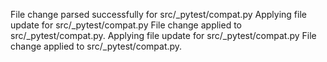 File change parsed successfully for src/_pytest/compat.py
Applying file update for src/_pytest/compat.py
File change applied to src/_pytest/compat.py.
Applying file update for src/_pytest/compat.py
File change applied to src/_pytest/compat.py.
